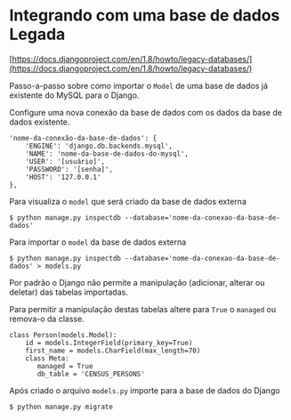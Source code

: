 Integrando com uma base de dados Legada
===


[https://docs.djangoproject.com/en/1.8/howto/legacy-databases/](https://docs.djangoproject.com/en/1.8/howto/legacy-databases/)



Passo-a-passo sobre como importar o `Model` de uma base de dados já existente do MySQL para o Django. 

Configure uma nova conexão da base de dados com os dados da base de dados existente.
    
    'nome-da-conexão-da-base-de-dados': {
        'ENGINE': 'django.db.backends.mysql',
        'NAME': 'nome-da-base-de-dados-do-mysql',
        'USER': '[usuário]',
        'PASSWORD': '[senha]',
        'HOST': '127.0.0.1'
    },


Para visualiza o `model` que será criado da base de dados externa

    $ python manage.py inspectdb --database='nome-da-conexao-da-base-de-dados'


Para importar o `model` da  base de dados externa

    $ python manage.py inspectdb --database='nome-da-conexao-da-base-de-dados' > models.py


Por padrão o Django não permite a manipulação (adicionar, alterar ou deletar) das tabelas importadas.

Para permitir a manipulação destas tabelas altere para `True` o `managed` ou remova-o da classe.

    class Person(models.Model):
        id = models.IntegerField(primary_key=True)
        first_name = models.CharField(max_length=70)
        class Meta:
           managed = True 
           db_table = 'CENSUS_PERSONS'


Após criado o arquivo `models.py` importe para a base de dados do Django

    $ python manage.py migrate
